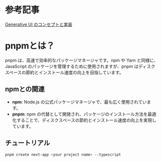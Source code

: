 # 参考記事

[Generative UI のコンセプトと実装](https://zenn.dev/headwaters/articles/c13232086a289a)

# pnpmとは？

pnpm は、高速で効率的なパッケージマネージャです。npm や Yarn と同様に、JavaScript のパッケージを管理するために使用されますが、pnpm はディスクスペースの節約とインストール速度の向上を目指しています。

## npmとの関連

- **npm**: Node.js の公式パッケージマネージャで、最も広く使用されています。
- **pnpm**: npm の代替として開発され、パッケージのインストール方法を最適化することで、ディスクスペースの節約とインストール速度の向上を実現しています。

## チュートリアル

```bash
pnpm create next-app <your project name> --typescript
```
